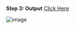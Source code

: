 **Step 3: Output**
[Click Here](https://docs.google.com/spreadsheets/d/1bZrA081TtnFQ0zZ81R1qmAClhVnE5WDjWb3MwSi83qs/edit#gid=796738657)


![image](https://github.com/AADITYAPRABALCHAWLA/Data-Analysis-Project2---How-Can-a-Wellness-Technology-Company-Play-It-Smart-/assets/103323016/c9afa1de-e688-4b54-ac59-5dfb503ae776)
